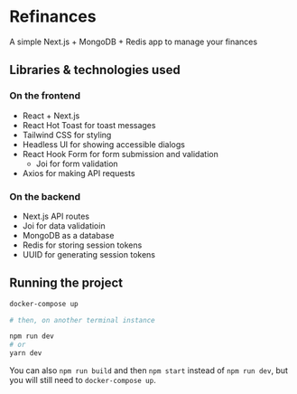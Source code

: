 # Refinances

A simple Next.js + MongoDB + Redis app to manage your finances


## Libraries & technologies used

### On the frontend
- React + Next.js
- React Hot Toast for toast messages
- Tailwind CSS for styling
- Headless UI for showing accessible dialogs
- React Hook Form for form submission and validation
	- Joi for form validation
- Axios for making API requests

### On the backend
- Next.js API routes
- Joi for data validatioin
- MongoDB as a database
- Redis for storing session tokens
- UUID for generating session tokens


## Running the project

```bash
docker-compose up

# then, on another terminal instance

npm run dev
# or
yarn dev
```

You can also `npm run build` and then `npm start` instead of `npm run dev`, but you will still need to `docker-compose up`.
